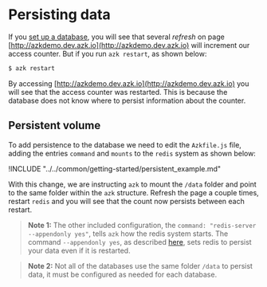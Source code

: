 # Persisting data

If you [set up a database](database.md), you will see that several _refresh_ on page [http://azkdemo.dev.azk.io](http://azkdemo.dev.azk.io) will increment our access counter. But if you run `azk restart`, as shown below:

```bash
$ azk restart
```

By accessing [http://azkdemo.dev.azk.io](http://azkdemo.dev.azk.io) you will see that the access counter was restarted. This is because the database does not know where to persist information about the counter.

## Persistent volume

To add persistence to the database we need to edit the `Azkfile.js` file, adding the entries `command` and `mounts` to the `redis` system as shown below:

!INCLUDE "../../common/getting-started/persistent_example.md"

With this change, we are instructing `azk` to mount the `/data` folder and point to the same folder within the `azk` structure. Refresh the page a couple times, restart `redis` and you will see that the count now persists between each restart.

> **Note 1:** The other included configuration, the `command: "redis-server --appendonly yes"`, tells `azk` how the redis system starts. The command `--appendonly yes`, as described [here](http://redis.io/topics/persistence), sets redis to persist your data even if it is restarted.

> **Note 2:** Not all of the databases use the same folder `/data` to persist data, it must be configured as needed for each database.
